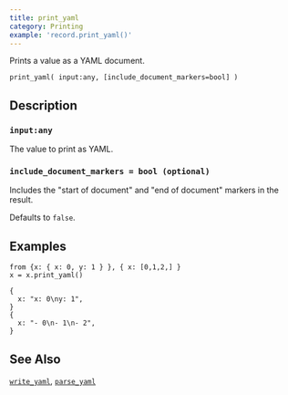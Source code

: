 ```yaml
---
title: print_yaml
category: Printing
example: 'record.print_yaml()'
---
```

Prints a value as a YAML document.

```tql
print_yaml( input:any, [include_document_markers=bool] )
```

## Description

### `input:any`

The value to print as YAML.

### `include_document_markers = bool (optional)`

Includes the "start of document" and "end of document" markers in the result.

Defaults to `false`.

## Examples

```tql
from {x: { x: 0, y: 1 } }, { x: [0,1,2,] }
x = x.print_yaml()
```
```tql
{
  x: "x: 0\ny: 1",
}
{
  x: "- 0\n- 1\n- 2",
}
```

## See Also

[`write_yaml`](/reference/operators/write_yaml),
[`parse_yaml`](/reference/functions/parse_yaml)
